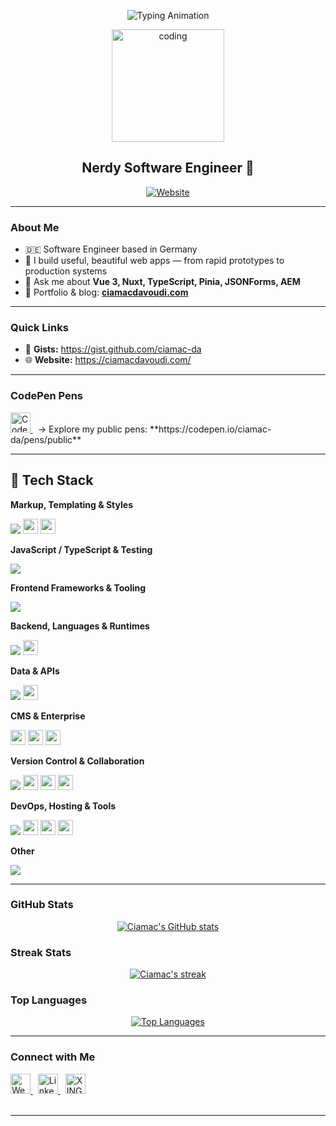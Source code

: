 <!-- Hero -->
<p align="center">
  <img src="https://readme-typing-svg.herokuapp.com?size=28&duration=3500&pause=900&center=true&vCenter=true&width=980&lines=Hi+there%2C+I'm+Ciamac+%F0%9F%91%BD;Software+Engineer+in+Germany;Vue+%E2%80%A2+Nuxt+%E2%80%A2+TypeScript+%E2%80%A2+Node.js+%E2%80%A2+Java" alt="Typing Animation" />
</p>

<p align="center">
  <img src="https://media.giphy.com/media/qgQUggAC3Pfv687qPC/giphy.gif" alt="coding" height="180" />
</p>

<h2 align="center">Nerdy Software Engineer 🚀</h2>

<p align="center">
  <a href="https://ciamacdavoudi.com/">
    <img alt="Website" src="https://img.shields.io/website?label=ciamacdavoudi.com&style=for-the-badge&url=https%3A%2F%2Fciamacdavoudi.com%2F">
  </a>
</p>

---

### About Me

- 🇩🇪  Software Engineer based in Germany  
- 🧩  I build useful, beautiful web apps — from rapid prototypes to production systems  
- 💬  Ask me about **Vue 3, Nuxt, TypeScript, Pinia, JSONForms, AEM**  
- 🔗  Portfolio & blog: **[ciamacdavoudi.com](https://ciamacdavoudi.com/)**

---

### Quick Links

- 📌 **Gists:** https://gist.github.com/ciamac-da  
- 🌐 **Website:** https://ciamacdavoudi.com/  

---

### CodePen Pens

<a href="https://codepen.io/ciamac-da/pens/public">
  <img alt="CodePen" height="32" src="https://img.shields.io/badge/CodePen-000000?logo=codepen&logoColor=white" />
</a>
&nbsp; → Explore my public pens: **https://codepen.io/ciamac-da/pens/public**

<!-- Optional: showcase a few pens with thumbnails (replace PEN_ID with your pen’s ID)
<p>
  <a href="https://codepen.io/ciamac-da/pen/PEN_ID">
    <img src="https://shots.codepen.io/ciamac-da/pen/PEN_ID-512.webp" alt="Pen preview" height="120" />
  </a>
</p>
-->

---

## 🧰 Tech Stack

**Markup, Templating & Styles**
<p>
  <img src="https://skillicons.dev/icons?i=html,css,scss,styledcomponents,bootstrap,tailwind,mui,storybook,pug&perline=12" />
  <!-- Extras -->
  <img src="https://img.shields.io/badge/XML-0F172A?logo=w3c&logoColor=white" height="24" />
  <img src="https://img.shields.io/badge/EJS-6BAF92?logo=ejs&logoColor=white" height="24" />
</p>

**JavaScript / TypeScript & Testing**
<p>
  <img src="https://skillicons.dev/icons?i=javascript,typescript,jquery,jest,vitest&perline=12" />
</p>

**Frontend Frameworks & Tooling**
<p>
  <img src="https://skillicons.dev/icons?i=vue,nuxt,react,redux,nextjs,vite,webpack&perline=12" />
</p>

**Backend, Languages & Runtimes**
<p>
  <img src="https://skillicons.dev/icons?i=nodejs,express,java,python,deno&perline=12" />
  <img src="https://img.shields.io/badge/Oak%20(Deno)-1E293B?logo=deno&logoColor=white" height="24" />
</p>

**Data & APIs**
<p>
  <img src="https://skillicons.dev/icons?i=mongodb,graphql&perline=12" />
  <img src="https://img.shields.io/badge/JSONForms-2563EB?logo=json&logoColor=white" height="24" />
</p>

**CMS & Enterprise**
<p>
  <img src="https://img.shields.io/badge/Storyblok-09B3AF?logo=storyblok&logoColor=white" height="24" />
  <img src="https://img.shields.io/badge/Adobe%20Experience%20Manager%20(AEM)-FF0000?logo=adobe&logoColor=white" height="24" />
  <img src="https://img.shields.io/badge/WordPress-21759B?logo=wordpress&logoColor=white" height="24" />
</p>

**Version Control & Collaboration**
<p>
  <img src="https://skillicons.dev/icons?i=git,github,gitlab,bitbucket,trello,notion&perline=12" />
  <img src="https://img.shields.io/badge/Jira-0052CC?logo=jira&logoColor=white" height="24" />
  <img src="https://img.shields.io/badge/Mural-FF4F00?logo=mural&logoColor=white" height="24" />
  <img src="https://img.shields.io/badge/GitHub%20Copilot-000000?logo=githubcopilot&logoColor=white" height="24" />
</p>

**DevOps, Hosting & Tools**
<p>
  <img src="https://skillicons.dev/icons?i=nginx,docker,vercel,firebase,netlify,heroku,postman,insomnia,raspberrypi,linux,ubuntu,idea,vscode,atom&perline=12" />
  <img src="https://img.shields.io/badge/Render-2A2A72?logo=render&logoColor=white" height="24" />
  <img src="https://img.shields.io/badge/Office%20365-D83B01?logo=microsoftoffice&logoColor=white" height="24" />
  <img src="https://img.shields.io/badge/Kali%20Linux-557C94?logo=kalilinux&logoColor=white" height="24" />
</p>

**Other**
<p>
  <img src="https://skillicons.dev/icons?i=scratch&perline=12" />
</p>

---

### GitHub Stats

<p align="center">
  <a href="https://github.com/ciamac-da">
    <img alt="Ciamac's GitHub stats" src="https://github-readme-stats.vercel.app/api?username=ciamac-da&theme=chartreuse-dark&show_icons=true&hide_border=true" />
  </a>
</p>

### Streak Stats
<p align="center">
  <a href="https://github.com/DenverCoder1/github-readme-streak-stats">
    <img title="Get streak stats at git.io/streak-stats" alt="Ciamac's streak" src="https://github-readme-streak-stats.herokuapp.com/?user=ciamac-da&theme=black-ice&hide_border=true&stroke=0000&background=060A0CD0"/>
  </a>
</p>

### Top Languages
<p align="center">
  <a href="https://github.com/anuraghazra/github-readme-stats">
    <img alt="Top Languages" src="https://github-readme-stats.vercel.app/api/top-langs/?username=ciamac-da&langs_count=8&count_private=true&layout=compact&theme=react&hide_border=true&bg_color=0D1117" />
  </a>
</p>

---

### Connect with Me

<a href="https://ciamacdavoudi.com/">
  <img alt="Website" height="32" src="https://img.shields.io/badge/Website-4285F4?logo=google-chrome&logoColor=white" />
</a>
&nbsp;
<a href="https://www.linkedin.com/in/ing-ciamac-davoudi-0a57a31a2/">
  <img alt="LinkedIn" height="32" src="https://img.shields.io/badge/LinkedIn-0A66C2?logo=linkedin&logoColor=white" />
</a>
&nbsp;
<a href="https://www.xing.com/profile/Ciamac_Davoudi/cv">
  <img alt="XING" height="32" src="https://img.shields.io/badge/XING-126567?logo=xing&logoColor=white" />
</a>

<br/>
<br/>

---

[website]: https://ciamacdavoudi.com/
[linkedin]: https://www.linkedin.com/in/ing-ciamac-davoudi-0a57a31a2/
[xing]: https://www.xing.com/profile/Ciamac_Davoudi/cv
